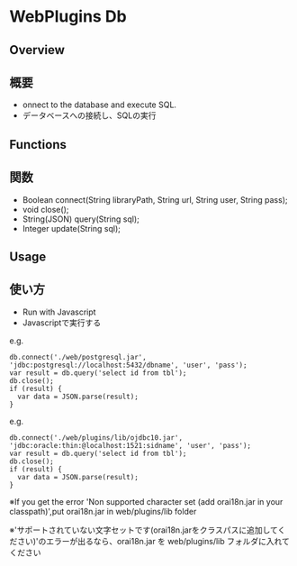 # WebPlugins Db
## Overview

## 概要

 * onnect to the database and execute SQL. 
 * データベースへの接続し、SQLの実行
## Functions

## 関数

 * Boolean connect(String libraryPath, String url, String user, String pass);
 * void close();
 * String(JSON) query(String sql);
 * Integer update(String sql);
## Usage

## 使い方

 * Run with Javascript 
 * Javascriptで実行する  

e.g.  
```
db.connect('./web/postgresql.jar', 'jdbc:postgresql://localhost:5432/dbname', 'user', 'pass');
var result = db.query('select id from tbl');
db.close();
if (result) {
  var data = JSON.parse(result);
}
```

e.g.

```
db.connect('./web/plugins/lib/ojdbc10.jar', 'jdbc:oracle:thin:@localhost:1521:sidname', 'user', 'pass');
var result = db.query('select id from tbl');
db.close();
if (result) {
  var data = JSON.parse(result);
}
```

※If you get the error 'Non supported character set (add orai18n.jar in your classpath)',put orai18n.jar in web/plugins/lib folder

※'サポートされていない文字セットです(orai18n.jarをクラスパスに追加してください)'のエラーが出るなら、orai18n.jar を web/plugins/lib フォルダに入れてください

